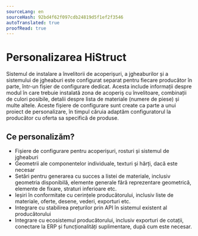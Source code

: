 ```yaml
---
sourceLang: en
sourceHash: 92bd4f62f097cdb24819d5f1ef2f3546
autoTranslated: true
proofRead: true
---
```



# Personalizarea HiStruct

Sistemul de instalare a învelitorii de acoperișuri, a jgheaburilor și a sistemului de jgheaburi este configurat separat pentru fiecare producător în parte, într-un fișier de configurare dedicat. Acesta include informații despre modul în care trebuie instalată zona de acoperiș cu învelitoare, combinații de culori posibile, detalii despre lista de materiale (numere de piese) și multe altele.
Aceste fișiere de configurare sunt create ca parte a unui proiect de personalizare, în timpul căruia adaptăm configuratorul la producător cu oferta sa specifică de produse.

## Ce personalizăm?

- Fișiere de configurare pentru acoperișuri, rosturi și sistemul de jgheaburi
- Geometrii ale componentelor individuale, texturi și hărți, dacă este necesar
- Setări pentru generarea cu succes a listei de materiale, inclusiv geometria disponibilă, elemente generale fără reprezentare geometrică, elemente de fixare, straturi inferioare etc.
- Ieșiri în conformitate cu cerințele producătorului, inclusiv liste de materiale, oferte, desene, vederi, exporturi etc.
- Integrare cu stabilirea prețurilor prin API în sistemul existent al producătorului
- Integrare cu ecosistemul producătorului, inclusiv exporturi de cotații, conectare la ERP și funcționalități suplimentare, după cum este necesar.


